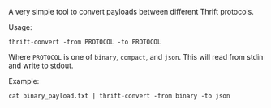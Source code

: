 A very simple tool to convert payloads between different Thrift protocols.

Usage:

    thrift-convert -from PROTOCOL -to PROTOCOL

Where `PROTOCOL` is one of `binary`, `compact`, and `json`. This will read from
stdin and write to stdout.

Example:

    cat binary_payload.txt | thrift-convert -from binary -to json
